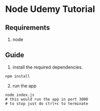 # Node Udemy Tutorial


## Requirements
1. node


## Guide
1. install the required dependencies.

```bash
npm install
```

2. run the app

```
node index.js
# this would run the app in port 3000
# to stop just do ctrl+c to terminate
```
